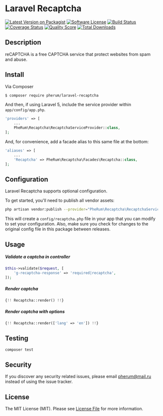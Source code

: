 # Laravel Recaptcha

[![Latest Version on Packagist][ico-version]][link-packagist]
[![Software License][ico-license]](LICENSE.md)
[![Build Status][ico-travis]][link-travis]
[![Coverage Status][ico-scrutinizer]][link-scrutinizer]
[![Quality Score][ico-code-quality]][link-code-quality]
[![Total Downloads][ico-downloads]][link-downloads]


## Description

reCAPTCHA is a free CAPTCHA service that protect websites from spam and abuse.

## Install

Via Composer

``` bash
$ composer require pherum/laravel-recaptcha
```

And then, if using Laravel 5, include the service provider within `app/config/app.php`.

```php
'providers' => [
    ...
    PheRum\Recaptcha\RecaptchaServiceProvider::class,
];
```

And, for convenience, add a facade alias to this same file at the bottom:

```php
'aliases' => [
    ...
    'Recaptcha' => PheRum\Recaptcha\Facades\Recaptcha::class,
];
```

## Configuration

Laravel Recaptcha supports optional configuration.

To get started, you'll need to publish all vendor assets:

```bash
php artisan vendor:publish --provider="PheRum\Recaptcha\RecaptchaServiceProvider"
```

This will create a `config/recaptcha.php` file in your app that you can modify to set your configuration. Also, make sure you check for changes to the original config file in this package between releases.

## Usage

##### Validate a captcha in controller

```php
$this->validate($request, [
    'g-recaptcha-response' => 'required|recaptcha',
]);
```

##### Render captcha

```php
{!! Recaptcha::render() !!}
```

##### Render captcha with options

```php
{!! Recaptcha::render(['lang' => 'en']) !!}
```

## Testing

```bash
composer test
```

## Security

If you discover any security related issues, please email pherum@mail.ru instead of using the issue tracker.

## License

The MIT License (MIT). Please see [License File](LICENSE.md) for more information.

[ico-version]: https://img.shields.io/packagist/v/pherum/laravel-recaptcha.svg?style=flat
[ico-license]: https://img.shields.io/badge/license-MIT-brightgreen.svg?style=flat
[ico-travis]: https://img.shields.io/travis/pherum/laravel-recaptcha/master.svg?style=flat
[ico-scrutinizer]: https://img.shields.io/scrutinizer/coverage/g/pherum/laravel-recaptcha.svg?style=flat
[ico-code-quality]: https://img.shields.io/scrutinizer/g/pherum/laravel-recaptcha.svg?style=flat
[ico-downloads]: https://img.shields.io/packagist/dt/pherum/laravel-recaptcha.svg?style=flat

[link-packagist]: https://packagist.org/packages/pherum/laravel-recaptcha
[link-travis]: https://travis-ci.org/pherum/Laravel-Recaptcha
[link-scrutinizer]: https://scrutinizer-ci.com/g/pherum/laravel-recaptcha/code-structure
[link-code-quality]: https://scrutinizer-ci.com/g/pherum/laravel-recaptcha
[link-downloads]: https://packagist.org/packages/pherum/laravel-recaptcha
[link-author]: https://github.com/pherum
[link-contributors]: ../../contributors